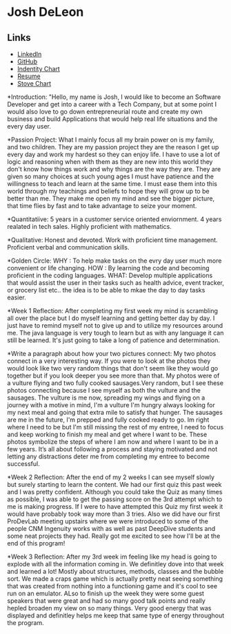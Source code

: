 # Josh DeLeon

## Links 

* [LinkedIn](https://www.linkedin.com/in/jodeleon95/)
* [GitHub](https:www.github.com/JoDeleon95)
* [Indentity Chart](https://docs.google.com/drawings/d/1wgQIBFDlIgrJ8smlMjQXRhjZJ97nAxANBm4EG9qoBFw/edit?usp=sharing)
* [Resume](Resume-3.pdf)
* [Stove Chart](https://docs.google.com/document/d/1T272SYcMyxS7CPS8hGgjJpX7BWEcc9HOWSi2-V2i51c/edit?usp=sharing)

*Introduction:
"Hello, my name is Josh, I would like to become an Software Developer and get into a career with a Tech Company, but at some point I would also love to go down entrepreneurial route and create my own business and build Applications that would help real life situations and the every day user.

*Passion Project:
What I mainly focus all my brain power on is my family, and two children. They are my passion project they are the reason I get up every day and work my hardest so they can enjoy life. I have to use a lot of logic and reasoning when with them as they are new into this world they don't know how things work and why things are the way they are. They are given so many choices at such young ages I must have patience and the willingness to teach and learn at the same time. I must ease them into this world through my teachings and beliefs to hope they will grow up to be better than me. They make me open my mind and see the bigger picture, that time flies by fast and to take advantage to seize your moment.

*Quantitatiive:
5 years in a customer service oriented enviornment.
4 years realated in tech sales.
Highly proficient with mathematics.

*Qualitative:
Honest and devoted.
Work with proficient time management.
Proficient verbal and communication skills.

*Golden Circle:
WHY :  To help make tasks on the evry day user much more convenient or life changing.
HOW : By learning the code and becoming proficient in the coding languages.
WHAT: Develop multiple applications that would assist the user in their tasks such as health advice, event tracker, or grocery list etc.. the idea is to be able to mkae the day to day tasks easier.

*Week 1 Reflection:
After completing my first week my mind is scrambling all over the place but I do myself learning and getting better day by day. I just have to remind myself not to give up and to utilize my resources around me. The java language is very tough to learn but as with any language it can still be learned. It's just going to take a long of patience and determination.

*Write a paragraph about how your two pictures connect:
My two photos connect in a very interesting way. If you were to look at the photos they would look like two very random things that don't seem like they would go together but if you look deeper you see more than that. My photos were of a vulture flying and two fully cooked sausages.Very random, but I see these photos connecting because I see myself as both the vulture and the sausages. The vulture is me now, spreading my wings and flying on a journey with a motive in mind, I'm a vulture I'm hungry always looking for my next meal and going that extra mile to satisfy that hunger. The sausages are me in the future, I'm prepped and fully cooked ready to go. Im right where I need to be but I'm still missing the rest of my entree, I need to focus and keep working to finish my meal and get where I want to be. These photos symbolize the steps of where I am now and where I want to be in a few years. It’s all about following a process and staying motivated and not letting any distractions deter me from completing my entree to become successful.

*Week 2 Reflection:
After the end of my 2 weeks I can see myself slowly but surely starting to learn the content. We had our first quiz this past week and I was pretty confident. Although you could take the Quiz as many times as possible, I was able to get the passing score on the 3rd attempt which to me is making progress. If I were to have attempted this Quiz my first week it would have probably took way more than 3 tries. Also we did have our first ProDevLab meeting upstairs where we were introduced to some of the people CNM Ingenuity works with as well as past DeepDive students and some neat projects they had. Really got me excited to see how I'll be at the end of this program!


*Week 3 Reflection:
After my 3rd week im feeling like my head is going to explode with all the information coming in. We definitley dove into that week and learned a lot! Mostly about structures, methods, classes and the bubble sort. We made a craps game which is actually pretty neat seeing something that was created from nothing into a functioning game and it's cool to see run on an emulator. ALso to finish up the week they were some guest speakers that were great and had so many good talk points and really hepled broaden my view on so many things. Very good energy that was displayed and definitley helps me keep that same type of energy throughout the program.




 
